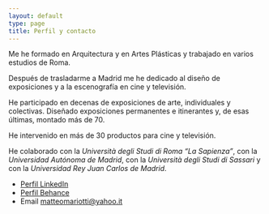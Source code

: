 ```yaml
---
layout: default
type: page
title: Perfil y contacto
---
```


Me he formado en Arquitectura y en Artes Plásticas y trabajado en varios estudios de Roma.

Después de trasladarme a Madrid me he dedicado al diseño de exposiciones y a la escenografía en cine y televisión.

He participado en decenas de exposiciones de arte, individuales y colectivas. Diseñado exposiciones permanentes e itinerantes y, de esas últimas, montado más de 70.

He intervenido en más de 30 productos para cine y televisión.

He colaborado con la *Università degli Studi di Roma “La Sapienza”*, con la *Universidad Autónoma de Madrid*, con la *Università degli Studi di Sassari* y con la *Universidad Rey Juan Carlos de Madrid*.

- [Perfil LinkedIn](http://www.linkedin.com/in/matteomariotti)
- [Perfil Behance](https://www.behance.net/matteomariotti)
- Email <matteomariotti@yahoo.it>
